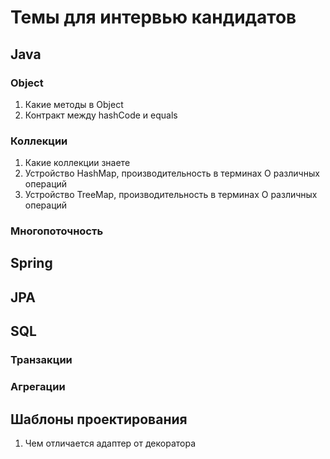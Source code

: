 # Темы для интервью кандидатов

## Java

### Object
1. Какие методы в Object
1. Контракт между hashCode и equals

### Коллекции

1. Какие коллекции знаете
1. Устройство HashMap, производительность в терминах O различных операций
1. Устройство TreeMap, производительность в терминах O различных операций


### Многопоточность

## Spring

## JPA

## SQL

### Транзакции

### Агрегации

## Шаблоны проектирования
1. Чем отличается адаптер от декоратора
